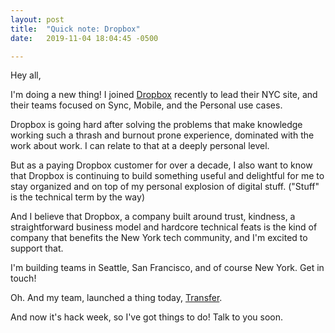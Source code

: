 ```yaml
---
layout: post
title:  "Quick note: Dropbox"
date:   2019-11-04 18:04:45 -0500

---
```

Hey all,

I'm doing a new thing! I joined [Dropbox](https://www.dropbox.com/) recently to lead their NYC site, and their teams focused on Sync, Mobile, and the Personal use cases.

Dropbox is going hard after solving the problems that make knowledge working such a thrash and burnout prone experience, dominated with the work about work.  I can relate to that at a deeply personal level.  

But as a paying Dropbox customer for over a decade, I also want to know that Dropbox is continuing to build something useful and delightful for me to stay organized and on top of my personal explosion of digital stuff. ("Stuff" is the technical term by the way)

And I believe that Dropbox, a company built around trust, kindness, a straightforward business model and hardcore technical feats is the kind of company that benefits the New York tech community, and I'm excited to support that.

I'm building teams in Seattle, San Francisco, and of course New York.  Get in touch!

Oh.  And my team, launched a thing today, [Transfer](http://dropbox.com/transfer/about).

And now it's hack week, so I've got things to do! Talk to you soon.

